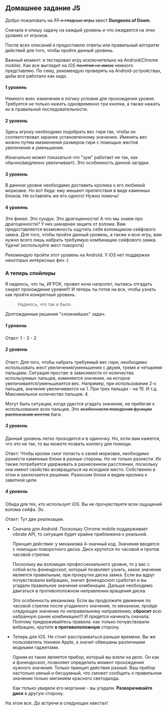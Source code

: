 ## Домашнее задание JS

Добро пожаловать на ~~77-е глодные игры~~ квеcт **Dungeons of Doom**.

Сначала я опишу задачу на каждый уровень и что ожидается на этих уровнях от игроков.

После всех описаний я предоставлю ответы или правильный алгоритм действий для того, чтобы пройти
данный уровень.

Важный момент: я тестировал игру исключительно на Android(Chrome mobile). Как все выглядит на iOS ~~понятия не имею~~ немного представляю.
По сему, рекомендую проверять на Android-устройствах, дабы все работало как надо.

#### 1 уровень

Немного внес изменения в логику условия для прохождения уровня. Требуется не только
нажать одновременно три кнопки, а также нажать их в правильной последовательности.


#### 2 уровень

Здесь игроку необходимо подобрать вес гири так, чтобы он соответствовал заранее установленному
значению. Именять вес можно путем имзменения размеров гири с помощью жестов увеличения и уменьшения.


Изначально может показаться что "зум" работает не так, как обычно(медленно увеличивает). Это особенность
данной загадки.


#### 3 уровень

В данном уровне необходимо доставить кролика к его любимой морковке. Но вот беда: ему
мешают препятствия в виде каменных блоков. Не оставлять же его одного! Нужно помочь!


#### 4 уровень

Это финал. Это сундук. Это драгоценности! А что мы знаем про драгоценности? У них шикарная защита от взлома.
Вам предоставляется возможность ощутить себя взломщиком сейфового замка. Для того, чтобы
пройти данный уровень, а также и всю игру, вам нужно всего лишь набрать требуемую комбинацию
сейфового замка. Удачи! (используйте жест поворота)

Рекомендую пройти этот уровень на Android. У iOS нет поддержки некоторых интересных фич :(


### А теперь спойлеры

Я надеюсь, что ты, ИГРОК, провел ночи напролет, пытаясь отгадать секрет прохождения уровня!!!
И теперь ты готов на все, чтобы узнать как пройти конкретный уровень.

> Надеюсь, что так и было

Долгожданные решения "сложнейших" задач.


##### 1 уровень

_Ответ_: 1 - 3 - 2


##### 2 уровень

_Ответ_: Для того, чтобы набрать требуемый вес гири, необходимо использовать жест увеличения/уменьшения с
двумя, тремя и четыремя пальцами. Ситуация простая: в зависимости от количества используемых пальцев, изменяется
значение, на которое увеличивается/уменьшеается вес. Например, при использовании 2-х пальцев, значение увеличивается на 1.
При трех пальцах - на 10. И т.д. Максимальное количество пальцев: 4.

Могут быть ситуации, когда удастся угадать значение, не прибегая к использованию всех пальцев. Это ~~особенности
поведения функции распознания жестов~~ баги.


##### 3 уровень

Данный уровень легко проходится и в одиночку. Но, если вам кажется, что это не так, то вы можете позвать коллегу
для помощи.

_Ответ_: Чтобы кролик смог попасть к своей морковке, необходимо разнести каменные блоки в разные стороны. Но не только разнести.
Их также потребуется удерживать в разнесенном расстоянии, поскольку они имеют свойство возвращаться на исходное место. 
Собственно в этом и заключается решение. Разносим блоки и ведем кролика к заветной цели.


##### 4 уровень

Обида для тех, кто использует iOS. Вы не прочувствуете всех ощущений взлома сейфа. Эх.

_Ответ_: Тут две реализации.

- Сначала для Android. Поскольку Chrome mobile поддерживает vibrate API, то ситуация будет крайне приближена к реальной.

  Принцип действия: у механизма 4-значный код. Значения вводятся с помощью поворотного диска. Диск крутится по часовой и протов часовой стрелки.
  
  Поскольку вы взломщик профессионального уровня, то у вас с собой есть фонендоскоп, который позволяет узнать, какое значение является правильным, при
  прокрутке диска замка. Если вы вдруг почувствовали вибрацию, значит фонендоскоп сработал и вы угадали правильное значение комбинации. Дальше необходимо
  двигаться в противоположном направлении вращения диска.
  
  Это особенность механизма. Если вы продолжите движение по часовой стрелке после угаданного значения, то механизм, пройдя следующее значение по неправильному
  направлению, **сбросит** всю набранную ранее комбинацию!!! И придется начинать сначала. Поэтому придерживайтесь правила: как только почувствовали вибрацию, крутите
  **в противоположную** сторону.
  
- Теперь для iOS. Не стоит расстраиваться раньше времени. Вы же пользователь техники Apple, а значит обвешаны различными модными гаджетами.
  
  Одним из таких является прибор, который вы взяли на дело. Он как и фонендоскоп, позволяет определить момент прохождения нужного значения.
  Только принцип действия разный. Ваш прибор настолько умный и бесшумный, что сможет сообщить о правильном значении только миганием красного светодиода.
  
  Как только увидели его моргание - вы угадали. **Разворачивайте диск** в другую сторону.


На этом все. До встречи в следующих квестах!
  